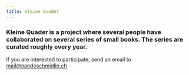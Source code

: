 ```yaml
---
title: Kleine Quader
---
```


### Kleine Quader is a project where several people have collaborated on several series of small books. The series are curated roughly every year.

If you are interested to participate, send an email to mail@nandoschmidlin.ch
